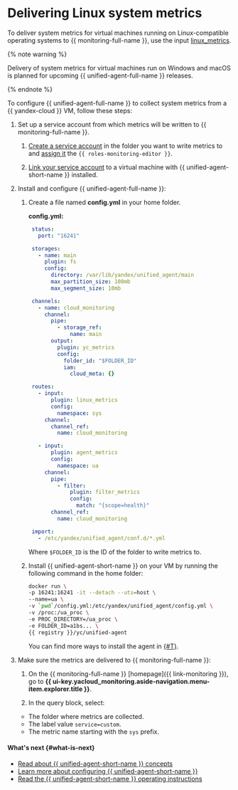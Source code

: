 # Delivering Linux system metrics

To deliver system metrics for virtual machines running on Linux-compatible operating systems to {{ monitoring-full-name }}, use the input [linux_metrics](../../concepts/data-collection/unified-agent/configuration.md#linux_metrics_input).

{% note warning %}

Delivery of system metrics for virtual machines run on Windows and macOS is planned for upcoming {{ unified-agent-full-name }} releases.

{% endnote %}

To configure {{ unified-agent-full-name }} to collect system metrics from a {{ yandex-cloud }} VM, follow these steps:

1. Set up a service account from which metrics will be written to {{ monitoring-full-name }}.

   1. [Create a service account](../../../iam/operations/sa/create.md) in the folder you want to write metrics to and [assign it](../../../iam/operations/sa/assign-role-for-sa.md) the `{{ roles-monitoring-editor }}`.

   1. [Link your service account](../../../compute/operations/vm-connect/auth-inside-vm.md#link-sa-with-instance) to a virtual machine with {{ unified-agent-short-name }} installed.

1. Install and configure {{ unified-agent-full-name }}:

   1. Create a file named **config.yml** in your home folder.

      **config.yml:**
      ```yaml
       status:
         port: "16241"

       storages:
         - name: main
           plugin: fs
           config:
             directory: /var/lib/yandex/unified_agent/main
             max_partition_size: 100mb
             max_segment_size: 10mb

       channels:
         - name: cloud_monitoring
           channel:
             pipe:
               - storage_ref:
                   name: main
             output:
               plugin: yc_metrics
               config:
                 folder_id: "$FOLDER_ID"
                 iam:
                   cloud_meta: {}

       routes:
         - input:
             plugin: linux_metrics
             config:
               namespace: sys
           channel:
             channel_ref:
               name: cloud_monitoring

         - input:
             plugin: agent_metrics
             config:
               namespace: ua
           channel:
             pipe:
               - filter:
                   plugin: filter_metrics
                   config:
                     match: "{scope=health}"
             channel_ref:
               name: cloud_monitoring

       import:
         - /etc/yandex/unified_agent/conf.d/*.yml
      ```

      Where `$FOLDER_ID` is the ID of the folder to write metrics to.

   1. Install {{ unified-agent-short-name }} on your VM by running the following command in the home folder:

      ```bash
      docker run \
      -p 16241:16241 -it --detach --uts=host \
      --name=ua \
      -v `pwd`/config.yml:/etc/yandex/unified_agent/config.yml \
      -v /proc:/ua_proc \
      -e PROC_DIRECTORY=/ua_proc \
      -e FOLDER_ID=a1bs... \
      {{ registry }}/yc/unified-agent
      ```

      You can find more ways to install the agent in [{#T}](../../concepts/data-collection/unified-agent/installation.md).

1. Make sure the metrics are delivered to {{ monitoring-full-name }}:

   1. On the {{ monitoring-full-name }} [homepage]({{ link-monitoring }}), go to **{{ ui-key.yacloud_monitoring.aside-navigation.menu-item.explorer.title }}**.

   1. In the query block, select:
   - The folder where metrics are collected.
   - The label value `service=custom`.
   - The metric name starting with the `sys` prefix.


#### What's next {#what-is-next}

- [Read about {{ unified-agent-short-name }} concepts](../../concepts/data-collection/unified-agent/index.md)
- [Learn more about configuring {{ unified-agent-short-name }}](../../concepts/data-collection/unified-agent/configuration.md)
- [Read the {{ unified-agent-short-name }} operating instructions](../../concepts/data-collection/unified-agent/best-practices.md)
